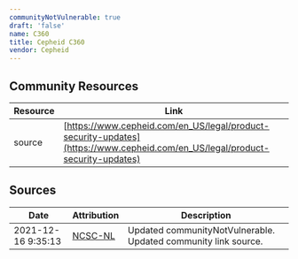 ```yaml
---
communityNotVulnerable: true
draft: 'false'
name: C360
title: Cepheid C360
vendor: Cepheid
---
```



## Community Resources
| Resource | Link |
| --- | --- |
| source | [https://www.cepheid.com/en_US/legal/product-security-updates](https://www.cepheid.com/en_US/legal/product-security-updates) |


## Sources
| Date | Attribution | Description |
| --- | --- | --- |
| 2021-12-16 9:35:13 | [NCSC-NL](https://github.com/NCSC-NL/log4shell/blob/main/software/README.md) | Updated communityNotVulnerable. Updated community link source.  |
